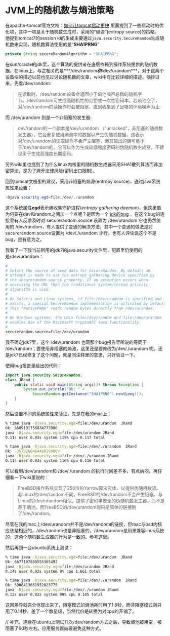 # JVM上的随机数与熵池策略

在apache-tomcat官方文档：[如何让tomcat启动更快](http://wiki.apache.org/tomcat/HowTo/FasterStartUp) 里面提到了一些启动时的优化项，其中一项是关于随机数生成时，采用的“熵源”(entropy source)的策略。  
他提到tomcat7的session id的生成主要通过`java.security.SecureRandom`生成随机数来实现，随机数算法使用的是”**SHA1PRNG**”
```java
private String secureRandomAlgorithm = "SHA1PRNG";
```
在sun/oracle的jdk里，这个算法的提供者在底层依赖到操作系统提供的随机数据，在linux上，与之相关的是***/dev/random***和***/dev/urandom***，对于这两个设备块的描述以前也见过讨论随机数的文章，wiki中有比较详细的描述，摘抄过来，先看/dev/random:
>在读取时，/dev/random设备会返回小于熵池噪声总数的随机字节。/dev/random可生成高随机性的公钥或一次性密码本。若熵池空了，对/dev/random的读操作将会被阻塞，直到收集到了足够的环境噪声为止

而 /dev/urandom 则是一个非阻塞的发生器:
>dev/random的一个副本是/dev/urandom （”unlocked”，非阻塞的随机数发生器），它会重复使用熵池中的数据以产生伪随机数据。这表示对/dev/urandom的读取操作不会产生阻塞，但其输出的熵可能小于/dev/random的。它可以作为生成较低强度密码的伪随机数生成器，不建议用于生成高强度长期密码。

另外wiki里也提到了为什么linux内核里的随机数生成器采用SHA1散列算法而非加密算法，是为了避开法律风险(密码出口限制)。

回到tomcat文档里的建议，采用非阻塞的熵源(entropy source)，通过java系统属性来设置：
```java
-Djava.security.egd=file:/dev/./urandom
```
这个系统属性***egd***表示熵收集守护进程(*entropy gathering daemon*)，但这里值为何要在dev和random之间加一个点呢？是因为一个 [jdk的bug](http://bugs.java.com/bugdatabase/view_bug.do?bug_id=6202721) ，在这个bug的连接里有人反馈及时对 securerandom.source 设置为 /dev/urandom 它也仍然使用的 /dev/random，有人提供了变通的解决方法，其中一个变通的做法是对securerandom.source设置为 /dev/./urandom 才行。也有人评论说这个不是bug，是有意为之。

我看了一下我当前所用的jdk7的java.security文件里，配置里仍使用的是/dev/urandom：
```sh
#
# Select the source of seed data for SecureRandom. By default an
# attempt is made to use the entropy gathering device specified by
# the securerandom.source property. If an exception occurs when
# accessing the URL then the traditional system/thread activity
# algorithm is used.
#
# On Solaris and Linux systems, if file:/dev/urandom is specified and it
# exists, a special SecureRandom implementation is activated by default.
# This "NativePRNG" reads random bytes directly from /dev/urandom.
#
# On Windows systems, the URLs file:/dev/random and file:/dev/urandom
# enables use of the Microsoft CryptoAPI seed functionality.
#
securerandom.source=file:/dev/urandom
```
我不确定jdk7里，这个 /dev/urandom 也同那个bug报告里所说的等同于 /dev/random；要使用非阻塞的熵池，这里还是要修改为/dev/./urandom 呢，还是jdk7已经修复了这个问题，就是同注释里的意思，只好验证一下。

使用bug报告里给出的代码：
```java
import java.security.SecureRandom;
class JRand {
    public static void main(String args[]) throws Exception {
        System.out.println("Ok: " +
            SecureRandom.getInstance("SHA1PRNG").nextLong());
    }
}
```
然后设置不同的系统属性来验证，先是在我的mac上：
```bash
% time java -Djava.security.egd=file:/dev/urandom  JRand
Ok: 8609191756834777000
java -Djava.security.egd=file:/dev/urandom JRand  
0.11s user 0.03s system 115% cpu 0.117 total

% time java -Djava.security.egd=file:/dev/./urandom  JRand
Ok: -3573266464480299009
java -Djava.security.egd=file:/dev/./urandom JRand  
0.11s user 0.03s system 116% cpu 0.116 total
```
可以看到/dev/urandom和 /dev/./urandom 的执行时间差不多，有点纳闷，再仔细看一下wiki里说的：
>FreeBSD操作系统实现了256位的Yarrow算法变体，以提供伪随机数流。与Linux的/dev/random不同，FreeBSD的/dev/random不会产生阻塞，与Linux的/dev/urandom相似，提供了密码学安全的伪随机数发生器，而不是基于熵池。而FreeBSD的/dev/urandom则只是简单的链接到了/dev/random。

尽管在我的mac上/dev/urandom并不是/dev/random的链接，但mac与bsd内核应该是相近的，/dev/random也是非阻塞的，/dev/urandom是用来兼容linux系统的，这两个随机数生成器的行为是一致的。参考[这里](https://developer.apple.com/library/mac/documentation/Darwin/Reference/ManPages/man4/random.4.html)。

然后再到一台ubuntu系统上测试：
```bash
% time java -Djava.security.egd=file:/dev/urandom  JRand
Ok: 6677107889555365492
java -Djava.security.egd=file:/dev/urandom JRand  
0.14s user 0.02s system 9% cpu 1.661 total

% time java -Djava.security.egd=file:/dev/./urandom  JRand
Ok: 5008413661952823775
java -Djava.security.egd=file:/dev/./urandom JRand  
0.12s user 0.02s system 99% cpu 0.145 total
```
这回差异就完全体现出来了，阻塞模式的熵池耗时用了1.6秒，而非阻塞模式则只用了0.14秒，差了一个数量级，当然代价是转换为对cpu的开销了。

// 补充，连续在ubuntu上测试几次/dev/random方式之后，导致熵池被用空，被阻塞了60秒左右。应用服务器端要避免这种方式。
